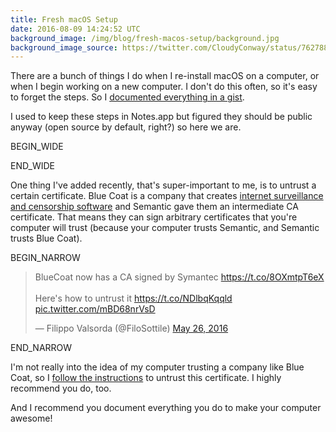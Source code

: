 ```yaml
---
title: Fresh macOS Setup
date: 2016-08-09 14:24:52 UTC
background_image: /img/blog/fresh-macos-setup/background.jpg
background_image_source: https://twitter.com/CloudyConway/status/762788174955413505
---
```


There are a bunch of things I do when I re-install macOS on a computer, or when I begin working on a new computer. I don't do this often, so it's easy to forget the steps. So I [documented everything in a gist](https://gist.github.com/ashfurrow/3865eed417a5fbe8402708e2c706eea6).

<!-- more -->

I used to keep these steps in Notes.app but figured they should be public anyway (open source by default, right?) so here we are.

BEGIN_WIDE

<script src="https://gist.github.com/ashfurrow/3865eed417a5fbe8402708e2c706eea6.js"></script>

END_WIDE

One thing I've added recently, that's super-important to me, is to untrust a certain certificate. Blue Coat is a company that creates [internet surveillance and censorship software](https://en.wikipedia.org/wiki/Blue_Coat_Systems#Controversy) and Semantic gave them an intermediate CA certificate. That means they can sign arbitrary certificates that you're computer will trust (because your computer trusts Semantic, and Semantic trusts Blue Coat). 

BEGIN_NARROW

<blockquote class="twitter-tweet" data-lang="en"><p lang="en" dir="ltr">BlueCoat now has a CA signed by Symantec <a href="https://t.co/8OXmtpT6eX">https://t.co/8OXmtpT6eX</a><br><br>Here&#39;s how to untrust it <a href="https://t.co/NDlbqKqqld">https://t.co/NDlbqKqqld</a> <a href="https://t.co/mBD68nrVsD">pic.twitter.com/mBD68nrVsD</a></p>&mdash; Filippo Valsorda (@FiloSottile) <a href="https://twitter.com/FiloSottile/status/735940720931012608">May 26, 2016</a></blockquote> <script async src="//platform.twitter.com/widgets.js" charset="utf-8"></script>

END_NARROW

I'm not really into the idea of my computer trusting a company like Blue Coat, so I [follow the instructions](https://blog.filippo.io/untrusting-an-intermediate-ca-on-os-x/) to untrust this certificate. I highly recommend you do, too.

And I recommend you document everything you do to make your computer awesome! 
